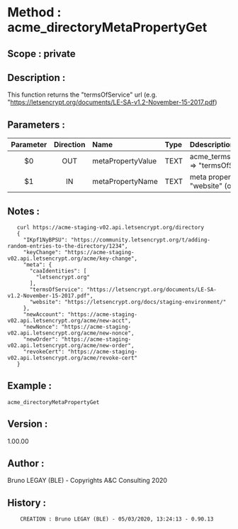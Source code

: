 ﻿# **Method :** acme_directoryMetaPropertyGet## **Scope :** private## **Description :** This function returns the "termsOfService" url (e.g. "https://letsencrypt.org/documents/LE-SA-v1.2-November-15-2017.pdf)## **Parameters :** | Parameter | Direction | Name | Type | Ddescription | |:----:|:----:|:----|:----|:----| | $0 | OUT | metaPropertyValue | TEXT | acme_termsOfServiceUrlGet("termsOfService") => "termsOfService" url | | $1 | IN | metaPropertyName | TEXT | meta property name "termsOfService" or "website" (optional, default "termsOfService") | ## **Notes :**              curl https://acme-staging-v02.api.letsencrypt.org/directory       {         "IKpf1NyBPSU": "https://community.letsencrypt.org/t/adding-random-entries-to-the-directory/1234",         "keyChange": "https://acme-staging-v02.api.letsencrypt.org/acme/key-change",         "meta": {           "caaIdentities": [             "letsencrypt.org"           ],           "termsOfService": "https://letsencrypt.org/documents/LE-SA-v1.2-November-15-2017.pdf",           "website": "https://letsencrypt.org/docs/staging-environment/"         },         "newAccount": "https://acme-staging-v02.api.letsencrypt.org/acme/new-acct",         "newNonce": "https://acme-staging-v02.api.letsencrypt.org/acme/new-nonce",         "newOrder": "https://acme-staging-v02.api.letsencrypt.org/acme/new-order",         "revokeCert": "https://acme-staging-v02.api.letsencrypt.org/acme/revoke-cert"       }## **Example :** ```acme_directoryMetaPropertyGet```## **Version :** 1.00.00## **Author :** Bruno LEGAY (BLE) - Copyrights A&C Consulting 2020## **History :**          CREATION : Bruno LEGAY (BLE) - 05/03/2020, 13:24:13 - 0.90.13